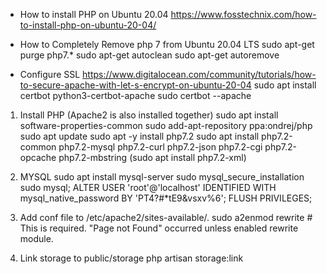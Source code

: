 - How to install PHP on Ubuntu 20.04
  https://www.fosstechnix.com/how-to-install-php-on-ubuntu-20-04/

- How to Completely Remove php 7 from Ubuntu 20.04 LTS
  sudo apt-get purge php7.*
  sudo apt-get autoclean
  sudo apt-get autoremove

- Configure SSL
  https://www.digitalocean.com/community/tutorials/how-to-secure-apache-with-let-s-encrypt-on-ubuntu-20-04
  sudo apt install certbot python3-certbot-apache
  sudo certbot --apache

1. Install PHP  (Apache2 is also installed together)
   sudo apt install software-properties-common
   sudo add-apt-repository ppa:ondrej/php
   sudo apt update
   sudo apt -y install php7.2
   sudo apt install php7.2-common php7.2-mysql php7.2-curl php7.2-json php7.2-cgi php7.2-opcache php7.2-mbstring
   (sudo apt install php7.2-xml)

2. MYSQL
   sudo apt install mysql-server
   sudo mysql_secure_installation
   sudo mysql;
   ALTER USER 'root'@'localhost' IDENTIFIED WITH mysql_native_password BY 'PT4?#*tE9&vsxv%6';
   FLUSH PRIVILEGES;

3. Add conf file to /etc/apache2/sites-available/.
   sudo a2enmod rewrite  # This is required. "Page not Found" occurred unless enabled rewrite module.

4. Link storage to public/storage
   php artisan storage:link
	
	
